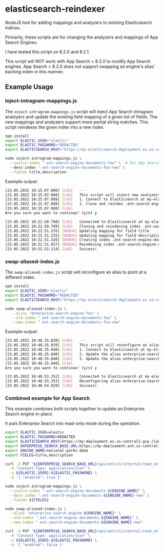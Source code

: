 # elasticsearch-reindexer
NodeJS tool for adding mappings and analyzers to existing Elasticsearch indices.

Primarily, these scripts are for changing the analyzers and mappings of App Search Engines.

I have tested this script on 8.2.0 and 8.2.1.

This script will NOT work with App Search < 8.2.0 to modify App Search engines. App Search < 8.2.0 does not support swapping an engine's alias' backing index in this manner.

## Example Usage

### inject-intragram-mappings.js

The `inject-intragram-mappings.js` script will inject App Search intragram analzyers and update the existing field mapping of a given list of fields. The new mappings and analyzers support more partial string matches. This script reindexes the given index into a new index.

```sh
npm install
export ELASTIC_USER="elastic"
export ELASTIC_PASSWORD="REDACTED"
export ELASTICSEARCH_HOST="https://my-elasticsearch-deployment.es.us-central1.gcp.cloud.es.io:9243"

node inject-intragram-mappings.js \
  --source-index ".ent-search-engine-documents-foo" \  # For App Search, specify the dot-prefixed index name, NOT alias name
  --dest-index ".ent-search-engine-documents-foo-new" \
  --fields title,description
```

Example output:
```sh
[23.05.2022 10:15.07.086] [LOG]   ---
[23.05.2022 10:15.07.088] [LOG]   This script will inject new analyzers and mappings into an index. It will:
[23.05.2022 10:15.07.088] [LOG]   1. Connect to Elasticsearch at my-elasticsearch-deployment.es.us-central1.gcp.cloud.es.io:9243
[23.05.2022 10:15.07.088] [LOG]   2. Clone and reindex .ent-search-engine-documents-foo into .ent-search-engine-documents-foo-new with new analyzers and mappings for the fields: title,description
[23.05.2022 10:15.07.088] [LOG]
Are you sure you want to continue? (y/n) y

[23.05.2022 10:22.50.788] [LOG]   Connected to Elasticsearch at my-elasticsearch-deployment.es.us-central1.gcp.cloud.es.io:9243
[23.05.2022 10:22.50.789] [LOG]   Cloning and reindexing index .ent-search-engine-documents-foo into .ent-search-engine-documents-foo-new with settings modifications and with mappings modifications
[23.05.2022 10:22.51.235] [DEBUG] Updating mapping for field title
[23.05.2022 10:22.51.235] [DEBUG] Updating mapping for field description
[23.05.2022 10:22.51.326] [DEBUG] Creating index .ent-search-engine-documents-foo-new
[23.05.2022 10:22.51.937] [DEBUG] Reindexing index .ent-search-engine-documents-foo into .ent-search-engine-documents-foo-new
[23.05.2022 10:22.52.114] [LOG]   Success!
```

### swap-aliased-index.js

The `swap-aliased-index.js` script will reconfigure an alias to point at a different index.

```sh
npm install
export ELASTIC_USER="elastic"
export ELASTIC_PASSWORD="REDACTED"
export ELASTICSEARCH_HOST="https://my-elasticsearch-deployment.es.us-central1.gcp.cloud.es.io:9243"

node swap-aliased-index.js \
   --alias "enterprise-search-engine-foo" \
   --old-index ".ent-search-engine-documents-foo" \
   --new-index ".ent-search-engine-documents-foo-new"
```

Example output:
```sh
[23.05.2022 10:48.35.838] [LOG]   ---
[23.05.2022 10:48.35.839] [LOG]   This script will reconfigure an alias to point at a different index. It will:
[23.05.2022 10:48.35.840] [LOG]   1. Connect to Elasticsearch at my-elasticsearch-deployment.es.us-central1.gcp.cloud.es.io:9243
[23.05.2022 10:48.35.840] [LOG]   2. Update the alias enterprise-search-engine-foo to add .ent-search-engine-documents-foo-new as an index
[23.05.2022 10:48.35.840] [LOG]   3. Update the alias enterprise-search-engine-foo to remove .ent-search-engine-documents-foo as an index
[23.05.2022 10:48.35.840] [LOG]
Are you sure you want to continue? (y/n) y

[23.05.2022 10:48.53.352] [LOG]   Connected to Elasticsearch at my-elasticsearch-deployment.es.us-central1.gcp.cloud.es.io:9243
[23.05.2022 10:48.53.353] [LOG]   Reconfiguring alias enterprise-search-engine-foo
[23.05.2022 10:48.54.029] [LOG]   Success!
```

### Combined example for App Search

This example combines both scripts together to update an Enterprise Search engine in-place.

It puts Enterprise Search into read-only mode during the operation.

```sh
export ELASTIC_USER=elastic
export ELASTIC_PASSWORD=REDACTED
export ELASTICSEARCH_HOST=https://my-deployment.es.us-central1.gcp.cloud.es.io:9243
export ENTERPRISE_SEARCH_BASE_URL=https://my-deployment.ent.us-central1.gcp.cloud.es.io
export ENGINE_NAME=national-parks-demo
export FIELDS=title,description

curl -X PUT "${ENTERPRISE_SEARCH_BASE_URL}/api/ent/v1/internal/read_only_mode" \
  -H "Content-Type: application/json" \
  -u ${ELASTIC_USER}:${ELASTIC_PASSWORD} \
  -d '{ "enabled": true }'

node inject-intragram-mappings.js \
  --source-index ".ent-search-engine-documents-${ENGINE_NAME}" \
  --dest-index ".ent-search-engine-documents-${ENGINE_NAME}-new" \
  --fields ${FIELDS}

node swap-aliased-index.js \
  --alias "enterprise-search-engine-${ENGINE_NAME}" \
  --old-index ".ent-search-engine-documents-${ENGINE_NAME}" \
  --new-index ".ent-search-engine-documents-${ENGINE_NAME}-new"

curl -X PUT "${ENTERPRISE_SEARCH_BASE_URL}/api/ent/v1/internal/read_only_mode" \
  -H "Content-Type: application/json" \
  -u ${ELASTIC_USER}:${ELASTIC_PASSWORD} \
  -d '{ "enabled": false }'
```
